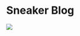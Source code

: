# Sneaker Blog

<img src="https://cdn.discordapp.com/attachments/613371646937399296/711463578556694578/unknown.png">
